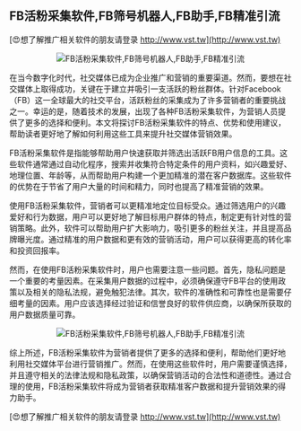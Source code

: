 ## **FB活粉采集软件,FB筛号机器人,FB助手,FB精准引流**

[😍想了解推广相关软件的朋友请登录 http://www.vst.tw](http://www.vst.tw)

 <center><img src="https://vst.tw/MP4/tuiguang/png/0.png" alt="FB活粉采集软件,FB筛号机器人,FB助手,FB精准引流"></center>

在当今数字化时代，社交媒体已成为企业推广和营销的重要渠道。然而，要想在社交媒体上取得成功，关键在于建立并吸引一支活跃的粉丝群体。针对Facebook（FB）这一全球最大的社交平台，活跃粉丝的采集成为了许多营销者的重要挑战之一。幸运的是，随着技术的发展，出现了各种FB活粉采集软件，为营销人员提供了更多的选择和便利。本文将探讨FB活粉采集软件的特点、优势和使用建议，帮助读者更好地了解如何利用这些工具来提升社交媒体营销效果。

FB活粉采集软件是指能够帮助用户快速获取并筛选出活跃FB用户信息的工具。这些软件通常通过自动化程序，搜索并收集符合特定条件的用户资料，如兴趣爱好、地理位置、年龄等，从而帮助用户构建一个更加精准的潜在客户数据库。这些软件的优势在于节省了用户大量的时间和精力，同时也提高了精准营销的效果。

使用FB活粉采集软件，营销者可以更精准地定位目标受众。通过筛选用户的兴趣爱好和行为数据，用户可以更好地了解目标用户群体的特点，制定更有针对性的营销策略。此外，软件可以帮助用户扩大影响力，吸引更多的粉丝关注，并且提高品牌曝光度。通过精准的用户数据和更有效的营销活动，用户可以获得更高的转化率和投资回报率。

然而，在使用FB活粉采集软件时，用户也需要注意一些问题。首先，隐私问题是一个重要的考量因素。在采集用户数据的过程中，必须确保遵守FB平台的使用政策以及相关的隐私法规，避免触犯法律。其次，软件的准确性和可靠性也是需要仔细考量的因素。用户应该选择经过验证和信誉良好的软件供应商，以确保所获取的用户数据质量可靠。

 <center><img src="https://vst.tw/MP4/tuiguang/png/6.png" alt="FB活粉采集软件,FB筛号机器人,FB助手,FB精准引流"></center>

综上所述，FB活粉采集软件为营销者提供了更多的选择和便利，帮助他们更好地利用社交媒体平台进行营销推广。然而，在使用这些软件时，用户需要谨慎选择，并且遵守相关的法律法规和隐私政策，以确保营销活动的合法性和道德性。通过合理的使用，FB活粉采集软件将成为营销者获取精准客户数据和提升营销效果的得力助手。

[😍想了解推广相关软件的朋友请登录 http://www.vst.tw](http://www.vst.tw)



